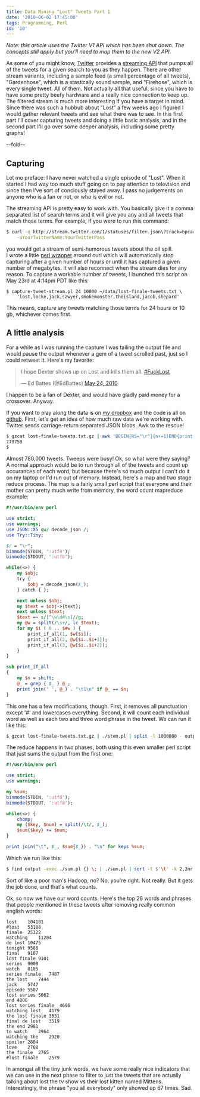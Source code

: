 ```yaml
---
title: Data Mining "Lost" Tweets Part 1
date: '2010-06-02 17:45:00'
tags: Programming, Perl
id: '10'
---
```


[twmine]:  http://gist.github.com/423346
[file]:    http://dl.dropbox.com/u/5193213/lost-finale-tweets.txt.gz
[twmine-capture]: http://gist.github.com/423346#file_capture_tweets.pl
[Twitter]: http://twitter.com
[twapi]:   http://apiwiki.twitter.com/Streaming-API-Documentation

*Note: this article uses the Twitter V1 API which has been shut down. The concepts still apply but you'll need to map them to the new V2 API.*

As some of you might know, [Twitter][] provides a [streaming API][twapi] that pumps all of the tweets for a given search to you as they happen. There are other stream variants, including a sample feed (a small percentage of all tweets), "Gardenhose", which is a stastically sound sample, and "Firehose", which is every single tweet. All of them. Not actually all that useful, since you have to have some pretty beefy hardware and a really nice connection to keep up. The filtered stream is much more interesting if you have a target in mind. Since there was such a hubbub about "Lost" a few weeks ago I figured I would gather relevant tweets and see what there was to see. In this first part I'll cover capturing tweets and doing a little basic analysis, and in the second part I'll go over some deeper analysis, including some pretty graphs!

--fold--

Capturing
---------

Let me preface: I have never watched a single episode of "Lost". When it started I had way too much stuff going on to pay attention to television and since then I've sort of conciously stayed away. I pass no judgements on anyone who is a fan or not, or who is evil or not.

The streaming API is pretty easy to work with. You basically give it a comma separated list of search terms and it will give you any and all tweets that match those terms. For example, if you were to run this command:

```bash
$ curl -q http://stream.twitter.com/1/statuses/filter.json\?track=bpcares \
    -uYourTwitterName:YourTwitterPass
```
    
you would get a stream of semi-humorous tweets about the oil spill.         
I wrote a little [perl wrapper][twmine-capture] around curl which will automatically stop capturing after a given number of hours or until it has captured a given number of megabytes. It will also reconnect when the stream dies for any reason. To capture a workable number of tweets, I launched this script on May 23rd at 4:14pm PDT like this:

```
$ capture-tweet-stream.pl 24 10000 ~/data/lost-finale-tweets.txt \
    'lost,locke,jack,sawyer,smokemonster,theisland,jacob,shepard'
```
        
This means, capture any tweets matching those terms for 24 hours or 10 gb, whichever comes first.

A little analysis
-----------------

For a while as I was running the capture I was tailing the output file and would pause the output whenever a gem of a tweet scrolled past, just so I could retweet it. Here's my favorite:

<blockquote class="twitter-tweet"><p>I hope Dexter shows up on Lost and kills them all. <a href="https://twitter.com/search?q=%23FuckLost&amp;src=hash">#FuckLost</a></p>&mdash; Ed Battes (@EdBattes) <a href="https://twitter.com/EdBattes/statuses/14592099261">May 24, 2010</a></blockquote>
<script async src="//platform.twitter.com/widgets.js" charset="utf-8"></script>

I happen to be a fan of Dexter, and would have gladly paid money for a crossover. Anyway.

If you want to play along the data is on [my dropbox][file] and the code is all on [github][twmine]. First, let's get an idea of how much raw data we're working with. Twitter sends carriage-return separated JSON blobs. Awk to the rescue!

```bash
$ gzcat lost-finale-tweets.txt.gz | awk 'BEGIN{RS="\r"}{n+=1}END{print n}'
779750
$
```

Almost 780,000 tweets. Tweeps were busy! Ok, so what were they saying? A normal approach would be to run through all of the tweets and count up occurances of each word, but because there's so much output I can't do it on my laptop or I'd run out of memory. Instead, here's a map and two stage reduce process. The map is a fairly small perl script that everyone and their mother can pretty much write from memory, the word count mapreduce example:

```perl
#!/usr/bin/env perl

use strict;
use warnings;
use JSON::XS qw/ decode_json /;
use Try::Tiny;

$/ = "\r";
binmode(STDIN, ':utf8');
binmode(STDOUT, ':utf8');

while(<>) {
    my $obj;
    try {
        $obj = decode_json($_);
    } catch { };

    next unless $obj;
    my $text = $obj->{text};
    next unless $text;
    $text =~ s/[^\w\d#\s]//g;
    my @w = split(/\s+/, lc $text);
    for my $i ( 0 .. $#w ) {
        print_if_all(1, $w[$i]);
        print_if_all(2, @w[$i..$i+1]);
        print_if_all(3, @w[$i..$i+2]);
    }
}

sub print_if_all
{
    my $n = shift;
    @_ = grep { $_ } @_;
    print join(' ', @_) . "\t1\n" if @_ == $n;
}
```

This one has a few modifications, though. First, it removes all punctuation except '#' and lowercases everything. Second, it will count each individual word as well as each two and three word phrase in the tweet. We can run it like this:

```bash
$ gzcat lost-finale-tweets.txt.gz | ./stem.pl | split -l 1000000 - output/out.txt
```

The reduce happens in two phases, both using this even smaller perl script that just sums the output from the first one:

```perl
#!/usr/bin/env perl

use strict;
use warnings;

my %sum;
binmode(STDIN, ':utf8');
binmode(STDOUT, ':utf8');

while(<>) {
    chomp;
    my ($key, $num) = split(/\t/, $_);
    $sum{$key} += $num;
}

print join("\t", $_, $sum{$_}) . "\n" for keys %sum;
```

Which we run like this:

```bash
$ find output -exec ./sum.pl {} \; | ./sum.pl | sort -t $'\t' -k 2,2nr > stems.txt
```

Sort of like a poor man's Hadoop, no? No, you're right. Not really. But it gets the job done, and that's what counts.
    
Ok, so now we have our word counts. Here's the top 26 words and phrases that people mentioned in these tweets after removing really common english words:

```text
lost	104181
#lost	53188
finale	25322
watching	11204
de lost	10475
tonight	9588
final	9107
lost finale	9101
series	9000
watch	8105
series finale	7487
the lost	7444
jack	5747
episode	5507
lost series	5062
end	4806
lost series finale	4696
watching lost	4179
the lost finale	3631
final de lost	3519
the end	2981
to watch	2964
watching the	2920
spoiler	2804
love	2768
the finale	2765
#lost finale	2579
```
    
In amongst all the tiny junk words, we have some really nice indicators that we can use in the next phase to filter to just the tweets that are actually talking about lost the tv show vs their lost kitten named Mittens. Interestingly, the phrase "you all everybody" only showed up 67 times. Sad.

